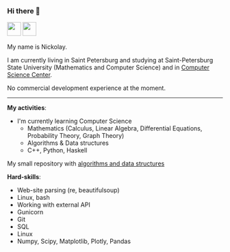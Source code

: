 ### Hi there 👋

<a href="https://t.me/kononovnikolay"><img height=32 width=32 src="https://telegrapher.ru/images/download/icons/telegram.svg" /></a>
<a href="https://vk.com/kkononov99"><img height=32 width=32 src="https://upload.wikimedia.org/wikipedia/commons/2/21/VK.com-logo.svg"/></a>


My name is Nickolay.

I am currently living in Saint Petersburg and studying at Saint-Petersburg State University (Mathematics and Computer Science) and in [Computer Science Center](https://compscicenter.ru/).

No commercial development experience at the moment.

***

**My activities**:

+ I'm currently learning Computer Science
  - Mathematics (Calculus, Linear Algebra, Differential Equations, Probability Theory, Graph Theory)
  - Algorithms & Data structures
  - C++, Python, Haskell
  
My small repository with [algorithms and data structures](https://github.com/kononovk/Algorithms-and-Data-structures)
  

**Hard-skills**:

- Web-site parsing (re, beautifulsoup)
- Linux, bash
- Working with external API
- Gunicorn
- Git
- SQL
- Linux
- Numpy, Scipy, Matplotlib, Plotly, Pandas
